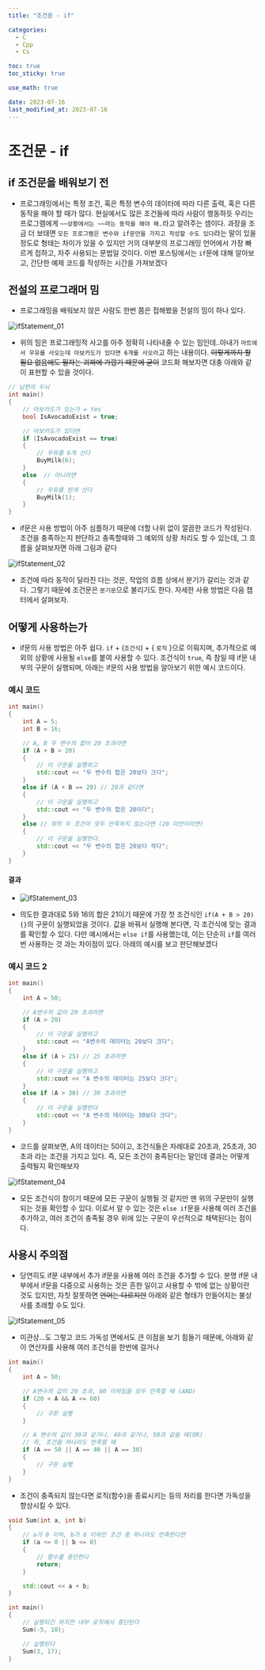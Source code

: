 ```yaml
---
title: "조건문 - if" 

categories:
  - C
  - Cpp
  - Cs

toc: true
toc_sticky: true

use_math: true

date: 2023-07-16
last_modified_at: 2023-07-16
---
```


# 조건문 - if

## if 조건문을 배워보기 전
- 프로그래밍에서는 특정 조건, 혹은 특정 변수의 데이터에 따라 다른 출력, 혹은 다른 동작을 해야 할 때가 많다. 현실에서도 많은 조건들에 따라 사람이 행동하듯 우리는 프로그램에게 `~~상황에서는 ~~라는 동작을 해야 해.`라고 알려주는 셈이다. 과장을 조금 더 보태면 `모든 프로그램은 변수와 if문만을 가지고 작성할 수도 있다`라는 말이 있을 정도로 형태는 차이가 있을 수 있지만 거의 대부분의 프로그래밍 언어에서 가장 빠르게 접하고, 자주 사용되는 문법일 것이다. 이번 포스팅에서는 `if`문에 대해 알아보고, 간단한 예제 코드를 작성하는 시간을 가져보겠다

## 전설의 프로그래머 밈
- 프로그래밍을 배워보지 않은 사람도 한번 쯤은 접해봤을 전설의 밈이 하나 있다.

![ifStatement_01](https://github.com/Kjaeseong/Kjaeseong.github.io/assets/103081763/f1bf485f-7c2e-49e4-8b55-11d65a78d0f3)

- 위의 밈은 프로그래밍적 사고를 아주 정확히 나타내줄 수 있는 밈인데..아내가 `마트에서 우유를 사오는데 아보카도가 있다면 6개를 사오라`고 하는 내용이다. ~~이렇게까지 할 필요 없음에도 필자는 괴짜에 가깝기 때문에 굳이~~ 코드화 해보자면 대충 아래와 같이 표현할 수 있을 것이다.

```cpp
// 남편의 두뇌
int main()
{
    // 아보카도가 있는가 = Yes
    bool IsAvocadoExist = true;

    // 아보카도가 있다면
    if (IsAvocadoExist == true)
    {
        // 우유를 6개 산다
        BuyMilk(6);
    }
    else  // 아니라면
    {
        // 우유를 한개 산다
        BuyMilk(1);
    }
}
```

- if문은 사용 방법이 아주 심플하기 때문에 더할 나위 없이 깔끔한 코드가 작성된다. 조건을 충족하는지 판단하고 충족할때와 그 예외의 상황 처리도 할 수 있는데, 그 흐름을 살펴보자면 아래 그림과 같다

![ifStatement_02](https://github.com/Kjaeseong/Kjaeseong.github.io/assets/103081763/b52c2ca5-5c4b-4f25-bf37-891a6d3a8b0e)

- 조건에 따라 동작이 달라진 다는 것은, 작업의 흐름 상에서 분기가 갈리는 것과 같다. 그렇기 때문에 조건문은 `분기문`으로 불리기도 한다. 자세한 사용 방법은 다음 챕터에서 살펴보자.

## 어떻게 사용하는가
- if문의 사용 방법은 아주 쉽다. `if` + (`조건식`) + { `로직` }으로 이뤄지며, 추가적으로 예외의 상황에 사용될 `else`를 붙여 사용할 수 있다. 조건식이 `true`, 즉 참일 때 if문 내부의 구문이 실행되며, 아래는 if문의 사용 방법을 알아보기 위한 예시 코드이다.

### 예시 코드

```cpp
int main()
{
    int A = 5;
    int B = 16;

    // A, B 두 변수의 합이 20 초과라면
    if (A + B > 20)
    {
        // 이 구문을 실행하고
        std::cout << "두 변수의 합은 20보다 크다";
    }
    else if (A + B == 20) // 20과 같다면
    {
        // 이 구문을 실행하고
        std::cout << "두 변수의 합은 20이다";
    }
    else // 위의 두 조건이 모두 만족하지 않는다면 (20 미만이라면)
    {
        // 이 구문을 실행한다.
        std::cout << "두 변수의 합은 20보다 작다";
    }
}
```

#### 결과
- ![ifStatement_03](https://github.com/Kjaeseong/Kjaeseong.github.io/assets/103081763/e8aa0ce3-5534-41d1-9180-73b71ec49113)

- 의도한 결과대로 5와 16의 합은 21이기 때문에 가장 첫 조건식인 `if(A + B > 20) {}`의 구문이 실행되었을 것이다. 값을 바꿔서 실행해 본다면, 각 조건식에 맞는 결과를 확인할 수 있다. 다만 예시에서는 `else if`를 사용했는데, 이는 단순히 `if`를 여러번 사용하는 것 과는 차이점이 있다. 아래의 예시를 보고 판단해보겠다

### 예시 코드 2

```cpp
int main()
{
    int A = 50;

    // A변수의 값이 20 초과라면
    if (A > 20)
    {
        // 이 구문을 실행하고
        std::cout << "A변수의 데이터는 20보다 크다";
    }
    else if (A > 25) // 25 초과라면
    {
        // 이 구문을 실행하고
        std::cout << "A 변수의 데이터는 25보다 크다";
    }
    else if (A > 30) // 30 초과라면
    {
        // 이 구문을 실행한다
        std::cout << "A 변수의 데이터는 30보다 크다";
    }
}
```

- 코드를 살펴보면, A의 데이터는 50이고, 조건식들은 차례대로 20초과, 25초과, 30초과 라는 조건을 가지고 있다. 즉, 모든 조건이 충족된다는 말인데 결과는 어떻게 출력될지 확인해보자

![ifStatement_04](https://github.com/Kjaeseong/Kjaeseong.github.io/assets/103081763/d2e8616d-4908-43dc-bc19-6a05307ddb1f)

- 모든 조건식이 참이기 때문에 모든 구문이 실행될 것 같지만 맨 위의 구문만이 실행되는 것을 확인할 수 있다. 이로서 알 수 있는 것은 `else if`문을 사용해 여러 조건을 추가하고, 여러 조건이 충족될 경우 위에 있는 구문이 우선적으로 채택된다는 점이다. 

## 사용시 주의점
- 당연히도 if문 내부에서 추가 if문을 사용해 여러 조건을 추가할 수 있다. 분명 if문 내부에서 if문을 다중으로 사용하는 것은 흔한 일이고 사용할 수 밖에 없는 상황이란 것도 있지만, 자칫 잘못하면 ~~언어는 다르지만~~ 아래와 같은 형태가 만들어지는 불상사를 초래할 수도 있다.
  
![ifStatement_05](https://github.com/Kjaeseong/Kjaeseong.github.io/assets/103081763/2251d396-8e87-416f-ae83-174414a8fa23)

- 미관상...도 그렇고 코드 가독성 면에서도 큰 이점을 보기 힘들기 때문에, 아래와 같이 연산자를 사용해 여러 조건식을 한번에 걸거나

```cpp
int main()
{
	int A = 50;

	// A변수의 값이 20 초과, 60 이하임을 모두 만족할 때 (AND)
	if (20 < A && A <= 60)
	{
		// 구문 실행
	}

	// A 변수의 값이 30과 같거나, 40과 같거나, 50과 같을 때(OR)
	// 즉, 조건을 하나라도 만족할 때
	if (A == 50 || A == 40 || A == 30)
	{
		// 구문 실행
	}
}
```

- 조건이 충족되지 않는다면 로직(함수)을 종료시키는 등의 처리를 한다면 가독성을 향상시킬 수 있다.

```cpp
void Sum(int a, int b)
{
    // a가 0 이하, b가 0 이하인 조건 중 하나라도 만족한다면
    if (a <= 0 || b <= 0)
    {
        // 함수를 중단한다
        return;
    }

    std::cout << a + b;
}

int main()
{
    // 실행되긴 하지만 내부 로직에서 중단된다
    Sum(-5, 10); 

    // 실행된다
    Sum(3, 17); 
}
```